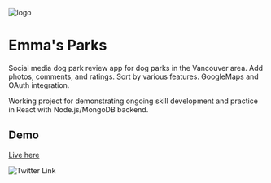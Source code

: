![logo](https://res.cloudinary.com/dzhsepmtv/image/upload/c_pad,b_auto:predominant,fl_preserve_transparency/v1671386331/EmmasList/emmalogo_pnn99p.jpg)


# Emma's Parks

Social media dog park review app for dog parks in the Vancouver area.  Add photos, comments, and ratings.  Sort by various features.  GoogleMaps and OAuth integration.

Working project for demonstrating ongoing skill development and practice in React with Node.js/MongoDB backend.

## Demo
[Live here](https://emmaslist.netlify.app/)

![Twitter Link](https://img.shields.io/twitter/follow/witchadora?style=social)
